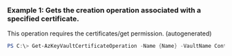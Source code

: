 ### Example 1: Gets the creation operation associated with a specified certificate.
This operation requires the certificates/get permission. (autogenerated)
```powershell
PS C:\> Get-AzKeyVaultCertificateOperation -Name {Name} -VaultName ContosoKV01
```

